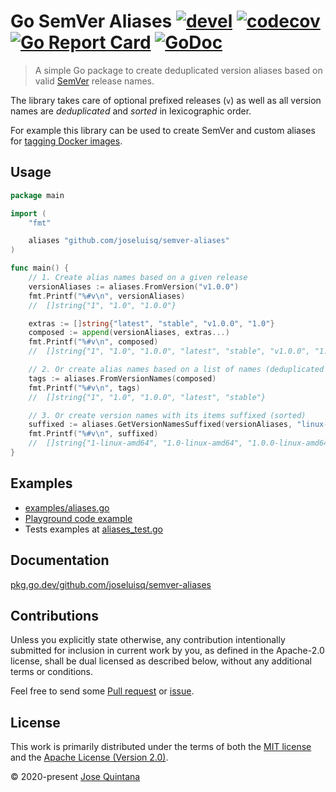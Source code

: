 # Go SemVer Aliases [![devel](https://github.com/joseluisq/semver-aliases/actions/workflows/devel.yml/badge.svg)](https://github.com/joseluisq/semver-aliases/actions/workflows/devel.yml) [![codecov](https://codecov.io/gh/joseluisq/semver-aliases/branch/master/graph/badge.svg)](https://codecov.io/gh/joseluisq/semver-aliases) [![Go Report Card](https://goreportcard.com/badge/github.com/joseluisq/semver-aliases)](https://goreportcard.com/report/github.com/joseluisq/semver-aliases) [![GoDoc](https://godoc.org/github.com/joseluisq/semver-aliases?status.svg)](https://pkg.go.dev/github.com/joseluisq/semver-aliases)

> A simple Go package to create deduplicated version aliases based on valid [SemVer](https://semver.org/) release names.

The library takes care of optional prefixed releases (`v`) as well as all version names are *deduplicated* and *sorted* in lexicographic order.

For example this library can be used to create SemVer and custom aliases for [tagging Docker images](https://docs.docker.com/engine/reference/commandline/tag/).

## Usage

```go
package main

import (
	"fmt"

	aliases "github.com/joseluisq/semver-aliases"
)

func main() {
	// 1. Create alias names based on a given release
	versionAliases := aliases.FromVersion("v1.0.0")
	fmt.Printf("%#v\n", versionAliases)
	//	[]string{"1", "1.0", "1.0.0"}

	extras := []string{"latest", "stable", "v1.0.0", "1.0"}
	composed := append(versionAliases, extras...)
	fmt.Printf("%#v\n", composed)
	//	[]string{"1", "1.0", "1.0.0", "latest", "stable", "v1.0.0", "1.0"}

	// 2. Or create alias names based on a list of names (deduplicated and sorted)
	tags := aliases.FromVersionNames(composed)
	fmt.Printf("%#v\n", tags)
	//	[]string{"1", "1.0", "1.0.0", "latest", "stable"}

	// 3. Or create version names with its items suffixed (sorted)
	suffixed := aliases.GetVersionNamesSuffixed(versionAliases, "linux-amd64")
	fmt.Printf("%#v\n", suffixed)
	//	[]string{"1-linux-amd64", "1.0-linux-amd64", "1.0.0-linux-amd64"}
}
```

## Examples

- [examples/aliases.go](./examples/aliases.go)
- [Playground code example](https://goplay.tools/snippet/g6zkaBTq60D)
- Tests examples at [aliases_test.go](./aliases_test.go)

## Documentation

[pkg.go.dev/github.com/joseluisq/semver-aliases](https://pkg.go.dev/github.com/joseluisq/semver-aliases)

## Contributions

Unless you explicitly state otherwise, any contribution intentionally submitted for inclusion in current work by you, as defined in the Apache-2.0 license, shall be dual licensed as described below, without any additional terms or conditions.

Feel free to send some [Pull request](https://github.com/joseluisq/semver-aliases/pulls) or [issue](https://github.com/joseluisq/semver-aliases/issues).

## License

This work is primarily distributed under the terms of both the [MIT license](LICENSE-MIT) and the [Apache License (Version 2.0)](LICENSE-APACHE).

© 2020-present [Jose Quintana](http://git.io/joseluisq)
